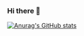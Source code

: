 ### Hi there 👋

[![Anurag's GitHub stats](https://github-readme-stats.vercel.app/api?username=dlgchg)](https://github.com/anuraghazra/github-readme-stats)
<!--
**dlgchg/dlgchg** is a ✨ _special_ ✨ repository because its `README.md` (this file) appears on your GitHub profile.

Here are some ideas to get you started:

- 🔭 I’m currently working on ...
- 🌱 I’m currently learning ...
- 👯 I’m looking to collaborate on ...
- 🤔 I’m looking for help with ...
- 💬 Ask me about ...
- 📫 How to reach me: ...
- 😄 Pronouns: ...
- ⚡ Fun fact: ...
-->
